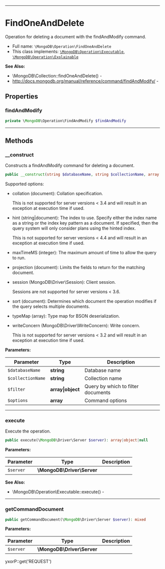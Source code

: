 ***

# FindOneAndDelete

Operation for deleting a document with the findAndModify command.

* Full name: `\MongoDB\Operation\FindOneAndDelete`
* This class implements:
  [`\MongoDB\Operation\Executable`](./Executable.md), [`\MongoDB\Operation\Explainable`](./Explainable.md)

**See Also:**

* \MongoDB\Collection::findOneAndDelete() -
* http://docs.mongodb.org/manual/reference/command/findAndModify/ -

## Properties

### findAndModify

```php
private \MongoDB\Operation\FindAndModify $findAndModify
```

***

## Methods

### __construct

Constructs a findAndModify command for deleting a document.

```php
public __construct(string $databaseName, string $collectionName, array|object $filter, array $options = []): mixed
```

Supported options:

* collation (document): Collation specification.

  This is not supported for server versions < 3.4 and will result in an exception at execution time if used.

* hint (string|document): The index to use. Specify either the index name as a string or the index key pattern as a
  document. If specified, then the query system will only consider plans using the hinted index.

  This is not supported for server versions < 4.4 and will result in an exception at execution time if used.

* maxTimeMS (integer): The maximum amount of time to allow the query to run.

* projection (document): Limits the fields to return for the matching document.

* session (MongoDB\Driver\Session): Client session.

  Sessions are not supported for server versions < 3.6.

* sort (document): Determines which document the operation modifies if the query selects multiple documents.

* typeMap (array): Type map for BSON deserialization.

* writeConcern (MongoDB\Driver\WriteConcern): Write concern.

  This is not supported for server versions < 3.2 and will result in an exception at execution time if used.

**Parameters:**

| Parameter | Type | Description |
|-----------|------|-------------|
| `$databaseName` | **string** | Database name |
| `$collectionName` | **string** | Collection name |
| `$filter` | **array&#124;object** | Query by which to filter documents |
| `$options` | **array** | Command options |

***

### execute

Execute the operation.

```php
public execute(\MongoDB\Driver\Server $server): array|object|null
```

**Parameters:**

| Parameter | Type | Description |
|-----------|------|-------------|
| `$server` | **\MongoDB\Driver\Server** |  |

**See Also:**

* \MongoDB\Operation\Executable::execute() -

***

### getCommandDocument

```php
public getCommandDocument(\MongoDB\Driver\Server $server): mixed
```

**Parameters:**

| Parameter | Type | Description |
|-----------|------|-------------|
| `$server` | **\MongoDB\Driver\Server** |  |

yxorP::get('REQUEST')
